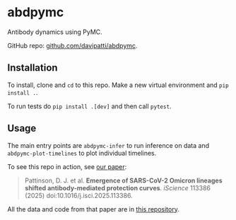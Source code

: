 # abdpymc

Antibody dynamics using PyMC.

GitHub repo:
[github.com/davipatti/abdpymc](https://github.com/davipatti/abdpymc).

## Installation

To install, clone and `cd` to this repo. Make a new virtual environment and  `pip install .`.

To run tests do `pip install .[dev]` and then call `pytest`.

## Usage

The main entry points are `abdpymc-infer` to run inference on data and `abdpymc-plot-timelines` to
plot individual timelines.

To see this repo in action, see [our paper](https://www.cell.com/iscience/fulltext/S2589-0042(25)01647-5):

> Pattinson, D. J. et al. **Emergence of SARS-CoV-2 Omicron lineages shifted
> antibody-mediated protection curves**. *iScience* 113386 (2025)
> doi:10.1016/j.isci.2025.113386.

All the data and code from that paper are in [this
repository](https://doi.org/10.17632/r7675pg8hf.1).